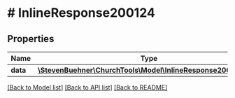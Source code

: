# # InlineResponse200124

## Properties

Name | Type | Description | Notes
------------ | ------------- | ------------- | -------------
**data** | [**\StevenBuehner\ChurchTools\Model\InlineResponse200124Data**](InlineResponse200124Data.md) |  | [optional]

[[Back to Model list]](../../README.md#models) [[Back to API list]](../../README.md#endpoints) [[Back to README]](../../README.md)

